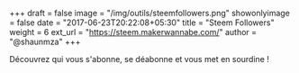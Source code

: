 +++
draft = false
image = "/img/outils/steemfollowers.png"
showonlyimage = false
date = "2017-06-23T20:22:08+05:30"
title = "Steem Followers"
weight = 6
ext_url = "https://steem.makerwannabe.com/"
author = "@shaunmza"
+++

Découvrez qui vous s'abonne, se déabonne et vous met en sourdine !

<!--more-->
